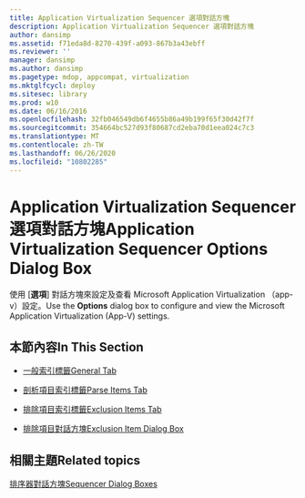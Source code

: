 ```yaml
---
title: Application Virtualization Sequencer 選項對話方塊
description: Application Virtualization Sequencer 選項對話方塊
author: dansimp
ms.assetid: f71eda8d-8270-439f-a093-867b3a43ebff
ms.reviewer: ''
manager: dansimp
ms.author: dansimp
ms.pagetype: mdop, appcompat, virtualization
ms.mktglfcycl: deploy
ms.sitesec: library
ms.prod: w10
ms.date: 06/16/2016
ms.openlocfilehash: 32fb046549db6f4655b86a49b199f65f30d42f7f
ms.sourcegitcommit: 354664bc527d93f80687cd2eba70d1eea024c7c3
ms.translationtype: MT
ms.contentlocale: zh-TW
ms.lasthandoff: 06/26/2020
ms.locfileid: "10802285"
---
```

# <span data-ttu-id="4aef4-103">Application Virtualization Sequencer 選項對話方塊</span><span class="sxs-lookup"><span data-stu-id="4aef4-103">Application Virtualization Sequencer Options Dialog Box</span></span>


<span data-ttu-id="4aef4-104">使用 [**選項**] 對話方塊來設定及查看 Microsoft Application Virtualization （app-v）設定。</span><span class="sxs-lookup"><span data-stu-id="4aef4-104">Use the **Options** dialog box to configure and view the Microsoft Application Virtualization (App-V) settings.</span></span>

## <span data-ttu-id="4aef4-105">本節內容</span><span class="sxs-lookup"><span data-stu-id="4aef4-105">In This Section</span></span>


-   [<span data-ttu-id="4aef4-106">一般索引標籤</span><span class="sxs-lookup"><span data-stu-id="4aef4-106">General Tab</span></span>](general-tab-keep.md)

-   [<span data-ttu-id="4aef4-107">剖析項目索引標籤</span><span class="sxs-lookup"><span data-stu-id="4aef4-107">Parse Items Tab</span></span>](parse-items-tab-keep.md)

-   [<span data-ttu-id="4aef4-108">排除項目索引標籤</span><span class="sxs-lookup"><span data-stu-id="4aef4-108">Exclusion Items Tab</span></span>](exclusion-items-tab-keep.md)

-   [<span data-ttu-id="4aef4-109">排除項目對話方塊</span><span class="sxs-lookup"><span data-stu-id="4aef4-109">Exclusion Item Dialog Box</span></span>](exclusion-item-dialog-box.md)

## <span data-ttu-id="4aef4-110">相關主題</span><span class="sxs-lookup"><span data-stu-id="4aef4-110">Related topics</span></span>


[<span data-ttu-id="4aef4-111">排序器對話方塊</span><span class="sxs-lookup"><span data-stu-id="4aef4-111">Sequencer Dialog Boxes</span></span>](sequencer-dialog-boxes.md)

 

 





